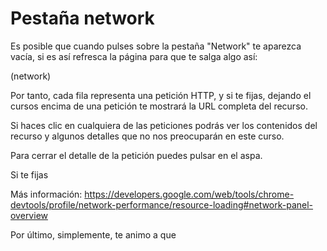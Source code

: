 # Pestaña network

Es posible que cuando pulses sobre la pestaña "Network" te aparezca vacía, si es así refresca la página para que te salga algo así:

(network)

Por tanto, cada fila representa una petición HTTP, y si te fijas, dejando el cursos encima de una petición te mostrará la URL completa del recurso.

Si haces clic en cualquiera de las peticiones podrás ver los contenidos del recurso y algunos detalles que no nos preocuparán en este curso.

Para cerrar el detalle de la petición puedes pulsar en el aspa.


Si te fijas

Más información: https://developers.google.com/web/tools/chrome-devtools/profile/network-performance/resource-loading#network-panel-overview


Por último, simplemente, te animo a que 
